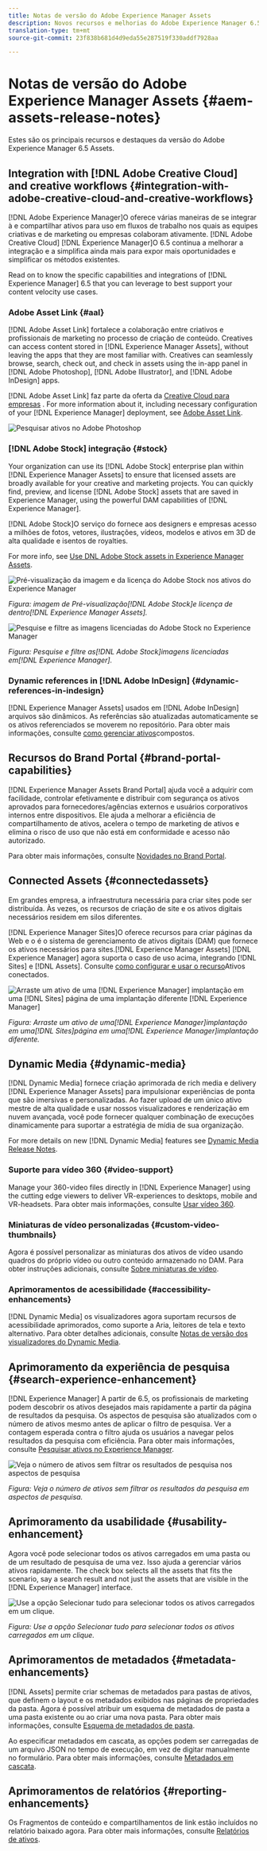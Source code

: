 ```yaml
---
title: Notas de versão do Adobe Experience Manager Assets
description: Novos recursos e melhorias do Adobe Experience Manager 6.5 Assets.
translation-type: tm+mt
source-git-commit: 23f838b681d4d9eda55e287519f330addf7928aa

---
```



# Notas de versão do Adobe Experience Manager Assets {#aem-assets-release-notes}

Estes são os principais recursos e destaques da versão do Adobe Experience Manager 6.5 Assets.

## Integration with [!DNL Adobe Creative Cloud] and creative workflows {#integration-with-adobe-creative-cloud-and-creative-workflows}

[!DNL Adobe Experience Manager]O oferece várias maneiras de se integrar à e compartilhar ativos para uso em fluxos de trabalho nos quais as equipes criativas e de marketing ou empresas colaboram ativamente. [!DNL Adobe Creative Cloud] [!DNL Experience Manager]O 6.5 continua a melhorar a integração e a simplifica ainda mais para expor mais oportunidades e simplificar os métodos existentes.

Read on to know the specific capabilities and integrations of [!DNL Experience Manager] 6.5 that you can leverage to best support your content velocity use cases.

### Adobe Asset Link {#aal}

[!DNL Adobe Asset Link] fortalece a colaboração entre criativos e profissionais de marketing no processo de criação de conteúdo. Creatives can access content stored in [!DNL Experience Manager Assets], without leaving the apps that they are most familiar with. Creatives can seamlessly browse, search, check out, and check in assets using the in-app panel in [!DNL Adobe Photoshop], [!DNL Adobe Illustrator], and [!DNL Adobe InDesign] apps.

[!DNL Adobe Asset Link] faz parte da oferta da [Creative Cloud para empresas](https://www.adobe.com/creativecloud/business/enterprise.html) . For more information about it, including necessary configuration of your [!DNL Experience Manager] deployment, see [Adobe Asset Link](https://helpx.adobe.com/enterprise/using/adobe-asset-link.html).

![Pesquisar ativos no Adobe Photoshop](assets/asset_search_photoshop.png)

### [!DNL Adobe Stock] integração {#stock}

Your organization can use its [!DNL Adobe Stock] enterprise plan within [!DNL Experience Manager Assets] to ensure that licensed assets are broadly available for your creative and marketing projects. You can quickly find, preview, and license [!DNL Adobe Stock] assets that are saved in Experience Manager, using the powerful DAM capabilities of [!DNL Experience Manager].

[!DNL Adobe Stock]O serviço do fornece aos designers e empresas acesso a milhões de fotos, vetores, ilustrações, vídeos, modelos e ativos em 3D de alta qualidade e isentos de royalties.

For more info, see [Use DNL Adobe Stock assets in Experience Manager Assets](/help/assets/aem-assets-adobe-stock.md).

![Pré-visualização da imagem e da licença do Adobe Stock nos ativos do Experience Manager](assets/stock_image_preview_license_options.png)

*Figura: imagem de Pré-visualização[!DNL Adobe Stock]e licença de dentro[!DNL Experience Manager Assets].*

![Pesquise e filtre as imagens licenciadas do Adobe Stock no Experience Manager](assets/aem-search-filters2.jpg)

*Figura: Pesquise e filtre as[!DNL Adobe Stock]imagens licenciadas em[!DNL Experience Manager].*

### Dynamic references in [!DNL Adobe InDesign] {#dynamic-references-in-indesign}

[!DNL Experience Manager Assets] usados em [!DNL Adobe InDesign] arquivos são dinâmicos. As referências são atualizadas automaticamente se os ativos referenciados se moverem no repositório. Para obter mais informações, consulte [como gerenciar ativos](/help/assets/managing-linked-subassets.md)compostos.

## Recursos do Brand Portal {#brand-portal-capabilities}

[!DNL Experience Manager Assets Brand Portal] ajuda você a adquirir com facilidade, controlar efetivamente e distribuir com segurança os ativos aprovados para fornecedores/agências externos e usuários corporativos internos entre dispositivos. Ele ajuda a melhorar a eficiência de compartilhamento de ativos, acelera o tempo de marketing de ativos e elimina o risco de uso que não está em conformidade e acesso não autorizado.

Para obter mais informações, consulte [Novidades no Brand Portal](https://helpx.adobe.com/experience-manager/brand-portal/using/whats-new.html).

## Connected Assets {#connectedassets}

Em grandes empresa, a infraestrutura necessária para criar sites pode ser distribuída. Às vezes, os recursos de criação de site e os ativos digitais necessários residem em silos diferentes.

[!DNL Experience Manager Sites]O oferece recursos para criar páginas da Web e o é o sistema de gerenciamento de ativos digitais (DAM) que fornece os ativos necessários para sites.[!DNL Experience Manager Assets] [!DNL Experience Manager] agora suporta o caso de uso acima, integrando [!DNL Sites] e [!DNL Assets]. Consulte [como configurar e usar o recurso](/help/assets/use-assets-across-connected-assets-instances.md)Ativos conectados.

![Arraste um ativo de uma [!DNL Experience Manager] implantação em uma [!DNL Sites] página de uma implantação diferente [!DNL Experience Manager]](assets/connected-assets-drag-and-drop-only.gif)

*Figura: Arraste um ativo de uma[!DNL Experience Manager]implantação em uma[!DNL Sites]página em uma[!DNL Experience Manager]implantação diferente.*

## Dynamic Media {#dynamic-media}

[!DNL Dynamic Media] fornece criação aprimorada de rich media e delivery [!DNL Experience Manager Assets] para impulsionar experiências de ponta que são imersivas e personalizadas. Ao fazer upload de um único ativo mestre de alta qualidade e usar nossos visualizadores e renderização em nuvem avançada, você pode fornecer qualquer combinação de execuções dinamicamente para suportar a estratégia de mídia de sua organização.

For more details on new [!DNL Dynamic Media] features see [Dynamic Media Release Notes](https://marketing.adobe.com/resources/help/en_US/s7/release_notes/).

### Suporte para vídeo 360 {#video-support}

Manage your 360-video files directly in [!DNL Experience Manager] using the cutting edge viewers to deliver VR-experiences to desktops, mobile and VR-headsets. Para obter mais informações, consulte [Usar vídeo 360](/help/assets/360-video.md).

### Miniaturas de vídeo personalizadas {#custom-video-thumbnails}

Agora é possível personalizar as miniaturas dos ativos de vídeo usando quadros do próprio vídeo ou outro conteúdo armazenado no DAM. Para obter instruções adicionais, consulte [Sobre miniaturas de vídeo](/help/assets/video.md#about-video-thumbnails-in-dynamic-media-scene-mode).

### Aprimoramentos de acessibilidade {#accessibility-enhancements}

[!DNL Dynamic Media] os visualizadores agora suportam recursos de acessibilidade aprimorados, como suporte a Aria, leitores de tela e texto alternativo. Para obter detalhes adicionais, consulte [Notas de versão dos visualizadores do Dynamic Media](https://marketing.adobe.com/resources/help/en_US/s7/viewers_ref/index.html).

## Aprimoramento da experiência de pesquisa {#search-experience-enhancement}

[!DNL Experience Manager] A partir de 6.5, os profissionais de marketing podem descobrir os ativos desejados mais rapidamente a partir da página de resultados da pesquisa. Os aspectos de pesquisa são atualizados com o número de ativos mesmo antes de aplicar o filtro de pesquisa. Ver a contagem esperada contra o filtro ajuda os usuários a navegar pelos resultados da pesquisa com eficiência. Para obter mais informações, consulte [Pesquisar ativos no Experience Manager](../assets/search-assets.md).

![Veja o número de ativos sem filtrar os resultados de pesquisa nos aspectos de pesquisa](/help/assets/assets/asset_search_results_in_facets_filters.png)

*Figura: Veja o número de ativos sem filtrar os resultados da pesquisa em aspectos de pesquisa.*

## Aprimoramento da usabilidade {#usability-enhancement}

Agora você pode selecionar todos os ativos carregados em uma pasta ou de um resultado de pesquisa de uma vez. Isso ajuda a gerenciar vários ativos rapidamente. The check box selects all the assets that fits the scenario, say a search result and not just the assets that are visible in the [!DNL Experience Manager] interface.

![Use a opção Selecionar tudo para selecionar todos os ativos carregados em um clique.](assets/select-all-in-aem-assets.gif)

*Figura: Use a opção Selecionar tudo para selecionar todos os ativos carregados em um clique.*

## Aprimoramentos de metadados {#metadata-enhancements}

[!DNL Assets] permite criar schemas de metadados para pastas de ativos, que definem o layout e os metadados exibidos nas páginas de propriedades da pasta. Agora é possível atribuir um esquema de metadados de pasta a uma pasta existente ou ao criar uma nova pasta. Para obter mais informações, consulte [Esquema de metadados de pasta](/help/assets/folder-metadata-schema.md).

Ao especificar metadados em cascata, as opções podem ser carregadas de um arquivo JSON no tempo de execução, em vez de digitar manualmente no formulário. Para obter mais informações, consulte [Metadados em cascata](/help/assets/cascading-metadata.md).

## Aprimoramentos de relatórios {#reporting-enhancements}

Os Fragmentos de conteúdo e compartilhamentos de link estão incluídos no relatório baixado agora. Para obter mais informações, consulte [Relatórios de ativos](/help/assets/asset-reports.md).
